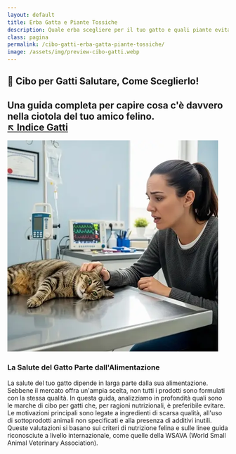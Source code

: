 ```yaml
---
layout: default
title: Erba Gatta e Piante Tossiche
description: Quale erba scegliere per il tuo gatto e quali piante evitare per la sua sicurezza.
class: pagina
permalink: /cibo-gatti-erba-gatta-piante-tossiche/
image: /assets/img/preview-cibo-gatti.webp
---
```

<main class="layout-wrapper">

<!-- 📝 INTRODUZIONE -->
<section class="intro">
  <h1 class="main-title-centered">🍴 Cibo per Gatti Salutare, Come Sceglierlo!</h1>
  <h2 class="small-title">
    Una guida completa per capire cosa c'è davvero nella ciotola del tuo amico felino.<br>
    <a href="/index-tutto-gatti/" class="btn-indice" aria-label="Vai all’indice gatti">↖️ Indice Gatti</a>
  </h2>
</section>



  <!-- 🖼️ IMMAGINE HERO -->
  <section class="square-grid">
    <div class="content-square">
      <img src="/assets/img/2-Cibo-Gatti-Le-Marche-Da-Evitare-480.webp" alt="Gatto ammalato dal veterinario padrona preoccupata">
      <div class="hero-col text-side">
        <h3>La Salute del Gatto Parte dall'Alimentazione</h3>
        <div class="description">
          La salute del tuo gatto dipende in larga parte dalla sua alimentazione. Sebbene il mercato offra un'ampia scelta, non tutti i prodotti sono formulati con la stessa qualità. In questa guida, analizziamo in profondità quali sono le marche di cibo per gatti che, per ragioni nutrizionali, è preferibile evitare. Le motivazioni principali sono legate a ingredienti di scarsa qualità, all'uso di sottoprodotti animali non specificati e alla presenza di additivi inutili. Queste valutazioni si basano sui criteri di nutrizione felina e sulle linee guida riconosciute a livello internazionale, come quelle della WSAVA (World Small Animal Veterinary Association).
        </div>
      </div>
    </div>
  </section>
